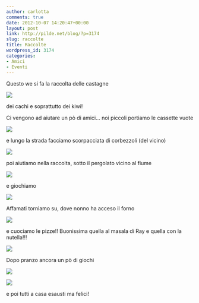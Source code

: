 ```yaml
---
author: carlotta
comments: true
date: 2012-10-07 14:20:47+00:00
layout: post
link: http://pilde.net/blog/?p=3174
slug: raccolte
title: Raccolte
wordpress_id: 3174
categories:
- Amici
- Eventi
---
```


Questo we si fa la raccolta delle castagne

![](http://pilde.net/blog/wp-content/uploads/2012/11/castagne.jpg)




dei cachi e soprattutto dei kiwi!

Ci vengono ad aiutare un pò di amici... noi piccoli portiamo le cassette vuote

![](http://pilde.net/blog/wp-content/uploads/2012/11/cassetta.jpg)




e lungo la strada facciamo scorpacciata di corbezzoli (del vicino)




![](http://pilde.net/blog/wp-content/uploads/2012/11/corbezzoli.jpg)




poi aiutiamo nella raccolta, sotto il pergolato vicino al fiume

![](http://pilde.net/blog/wp-content/uploads/2012/11/kiwi1.jpg)




e giochiamo

![](http://pilde.net/blog/wp-content/uploads/2012/11/fiume.jpg)




Affamati torniamo su, dove nonno ha acceso il forno

![](http://pilde.net/blog/wp-content/uploads/2012/11/forno.jpg)




e cuociamo le pizze!! Buonissima quella al masala di Ray e quella con la nutella!!!

![](http://pilde.net/blog/wp-content/uploads/2012/11/pizze1.jpg)




Dopo pranzo ancora un pò di giochi

![](http://pilde.net/blog/wp-content/uploads/2012/11/tronco.jpg)




![](http://pilde.net/blog/wp-content/uploads/2012/11/arco.jpg)




e poi tutti a casa esausti ma felici!

